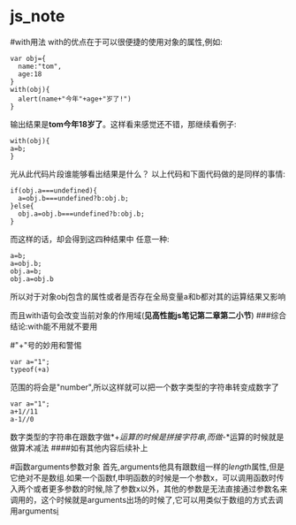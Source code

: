 # js_note
#with用法
with的优点在于可以很便捷的使用对象的属性,例如:
```
var obj={
  name:"tom",
  age:18
}
with(obj){
  alert(name+"今年"+age+"岁了!")
}
```
输出结果是**tom今年18岁了**。这样看来感觉还不错，那继续看例子:
```
with(obj){
a=b;
}
```
光从此代码片段谁能够看出结果是什么？
以上代码和下面代码做的是同样的事情:
```
if(obj.a===undefined){
  a=obj.b===undefined?b:obj.b;
}else{
  obj.a=obj.b===undefined?b:obj.b;
}
```
而这样的话，却会得到这四种结果中 任意一种:
```
a=b;
a=obj.b;
obj.a=b;
obj.a=obj.b
```
所以对于对象obj包含的属性或者是否存在全局变量a和b都对其的运算结果又影响

而且with语句会改变当前对象的作用域(**见高性能js笔记第二章第二小节**)
###综合结论:with能不用就不要用


#"+"号的妙用和警惕
```
var a="1";
typeof(+a)
```
范围的将会是"number",所以这样就可以把一个数字类型的字符串转变成数字了

```
var a="1";
a+1//11
a-1//0
```
数字类型的字符串在跟数字做*+*运算的时候是拼接字符串,而做*-*运算的时候就是做算术减法
####如有其他内容后续补上

#函数arguments参数对象
首先,arguments他具有跟数组一样的*length*属性,但是它绝对不是数组.如果一个函数f,申明函数的时候是一个参数x，可以调用函数时传入两个或者更多参数的时候,除了参数x以外，其他的参数是无法直接通过参数名来调用的，这个时候就是arguments出场的时候了,它可以用类似于数组的方式去调用arguments[i](i为索引号)
